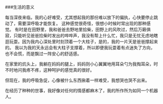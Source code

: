 ###生活的意义

每当深夜来临，我的心好难受，尤其想起我的那份难以放下的偏执，心快要停止跳动了，需要深呼吸才能恢复。
这种感觉很奇怪，很想小时候时常出现的那种感觉。
有时是在田野里，我和爸爸去野地里拾柴，田野上的风吹过，然后万籁俱寂，只能听见爸爸捡柴时发出的哗哗声，我没有帮上什么忙，我只是无忧无虑地瞎逛玩耍。因为我内心深处里时刻顶着一个大柱子，是的，我的一片天是爸爸撑起来的。
我以为我的天永远会有大柱子支撑着，所以即便我玩耍着有点迷失了方向，也不会慌，而是飘过一阵安心的舒适感。

在家里的炕头上，我躺在妈妈的腿上，妈妈则小心翼翼地用耳朵勺为我掏耳朵，时不时地问我疼不疼，这种呵护的感觉真的很好。

但现在，我的呼吸急促，心像被什么东西揪着一样难受，我想哭也哭不出来。

在经历了种种的世事，我好像对任何的情感都麻木了，我的所作所为如同一个机器人。